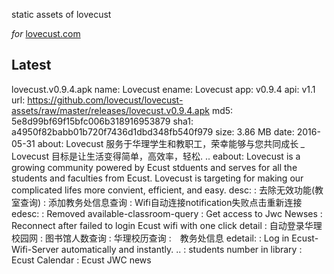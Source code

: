 
static assets of lovecust

*for* [lovecust.com](http://lovecust.com/)


## Latest

lovecust.v0.9.4.apk
	name: Lovecust
	ename: Lovecust
	app: v0.9.4
	api: v1.1
	url: https://github.com/lovecust/lovecust-assets/raw/master/releases/lovecust.v0.9.4.apk
	md5: 5e8d99bf69f15bfc006b318916953879
	sha1: a4950f82babb01b720f7436d1dbd348fb540f979
	size: 3.86 MB
	date: 2016-05-31
	about: 
		Lovecust 服务于华理学生和教职工，荣幸能够与您共同成长 *_*
		Lovecust 目标是让生活变得简单，高效率，轻松. ..
	eabout: 
		Lovecust is a growing community powered by Ecust stduents and serves for all the students and faculties from Ecust.
		Lovecust is targeting for making our complicated lifes more convient, efficient, and easy.
	desc:
		: 去除无效功能(教室查询)
		: 添加教务处信息查询
		: Wifi自动连接notification失败点击重新连接
	edesc: 
		: Removed available-classroom-query
		: Get access to Jwc Newses
		: Reconnect after failed to login Ecust wifi with one click
	detail
		: 自动登录华理校园网
		: 图书馆人数查询
		: 华理校历查询
		:　教务处信息
	edetail: 
		: Log in Ecust-Wifi-Server automatically and instantly. ..
		: students number in library
		: Ecust Calendar
		: Ecust JWC news


